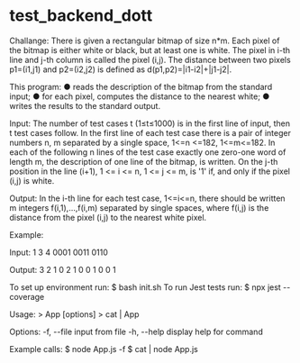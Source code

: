 # test_backend_dott

Challange:
There is given a rectangular bitmap of size n*m. Each pixel of the bitmap is either white or black, but at least one is white. The pixel in i-th line and j-th column is called the pixel (i,j). The distance between two pixels p1=(i1,j1) and p2=(i2,j2) is defined as d(p1,p2)=|i1-i2|+|j1-j2|.

This program:
	● reads the description of the bitmap from the standard input;
	● for each pixel, computes the distance to the nearest white;
	● writes the results to the standard output.

Input:
The number of test cases t (1≤t≤1000) is in the first line of input, then t test cases follow.
In the first line of each test case there is a pair of integer numbers n, m separated by a single space, 1<=n <=182, 1<=m<=182.
In each of the following n lines of the test case exactly one zero-one word of length m, the description of one line of the bitmap, is written.
On the j-th position in the line (i+1), 1 <= i <= n, 1 <= j <= m, is '1' if, and only if the pixel (i,j) is white.

Output:
In the i-th line for each test case, 1<=i<=n, there should be written m integers f(i,1),...,f(i,m)
separated by single spaces, where f(i,j) is the distance from the pixel (i,j) to the nearest white pixel. 

Example:

Input:
1
3 4
0001
0011
0110

Output:
3 2 1 0
2 1 0 0
1 0 0 1

To set up environment run:	$ bash init.sh
To run Jest tests run:		$ npx jest --coverage

Usage:
	> App [options]
	> cat <path> | App

Options:
	-f, --file <path>	input from file
	-h, --help			display help for command

Example calls:
	$ node App.js -f <path>
	$ cat <path> | node App.js




